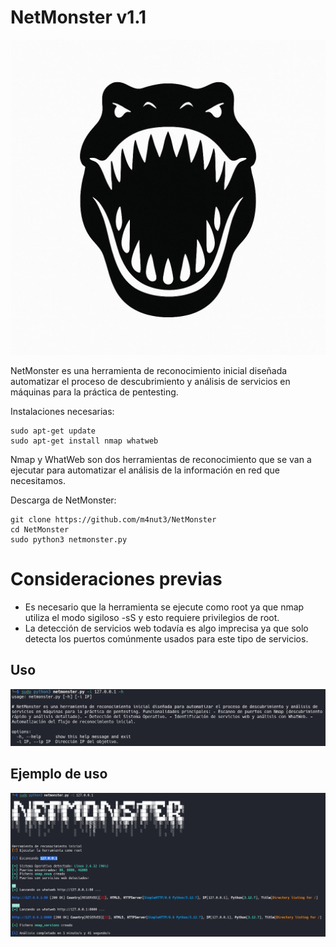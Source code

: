 # NetMonster v1.1

![Logo](https://github.com/m4nut3/NetMonster/blob/main/images/Logo.png)

NetMonster es una herramienta de reconocimiento inicial diseñada automatizar el proceso de descubrimiento y análisis de servicios en máquinas para la práctica de pentesting.

Instalaciones necesarias:
```shell
sudo apt-get update
sudo apt-get install nmap whatweb
```

Nmap y WhatWeb son dos herramientas de reconocimiento que se van a ejecutar para automatizar el análisis de la información en red que necesitamos.

Descarga de NetMonster:
```shell
git clone https://github.com/m4nut3/NetMonster
cd NetMonster
sudo python3 netmonster.py
```

# Consideraciones previas

- Es necesario que la herramienta se ejecute como root ya que nmap utiliza el modo sigiloso -sS y esto requiere privilegios de root.
- La detección de servicios web todavía es algo imprecisa ya que solo detecta los puertos comúnmente usados para este tipo de servicios.

## Uso

![Usage](https://github.com/m4nut3/NetMonster/blob/main/images/Usage.png)
## Ejemplo de uso
![Ejemplo](https://github.com/m4nut3/NetMonster/blob/main/images/Example.png)
